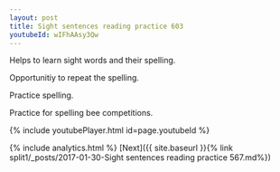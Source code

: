 ```yaml
---
layout: post
title: Sight sentences reading practice 603
youtubeId: wIFhAAsy3Qw
---
```

 
 
Helps to learn sight words and their spelling.

Opportunitiy to repeat the spelling. 

Practice spelling. 
 
Practice for spelling bee competitions. 
 
{% include youtubePlayer.html id=page.youtubeId %}
 
 
{% include analytics.html %} 
[Next]({{ site.baseurl }}{% link  split1/_posts/2017-01-30-Sight sentences reading practice 567.md%})
 
